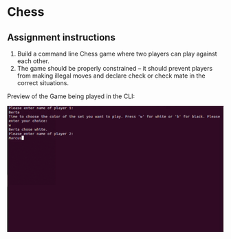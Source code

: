 # Chess

## Assignment instructions

1. Build a command line Chess game where two players can play against each other.
2. The game should be properly constrained – it should prevent players from making illegal moves and declare check or check mate in the correct situations.

Preview of the Game being played in the CLI:


<img src="https://github.com/bellitabellota/TOP-Chess/blob/main/chess.gif" />

